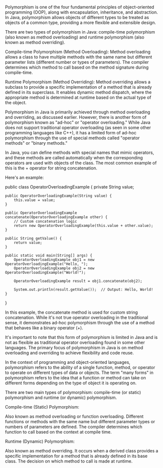 Polymorphism is one of the four fundamental principles of object-oriented programming (OOP), along with encapsulation, inheritance, and abstraction. In Java, polymorphism allows objects of different types to be treated as objects of a common type, providing a more flexible and extensible design.

There are two types of polymorphism in Java: compile-time polymorphism (also known as method overloading) and runtime polymorphism (also known as method overriding).

Compile-time Polymorphism (Method Overloading):
Method overloading allows a class to have multiple methods with the same name but different parameter lists (different number or types of parameters). The compiler determines which method to call based on the method signature during compile-time.

Runtime Polymorphism (Method Overriding):
Method overriding allows a subclass to provide a specific implementation of a method that is already defined in its superclass. It enables dynamic method dispatch, where the appropriate method is determined at runtime based on the actual type of the object.


Polymorphism in Java is primarily achieved through method overloading and overriding, as discussed earlier. However, there is another form of polymorphism known as "ad-hoc" or "operator overloading." While Java does not support traditional operator overloading (as seen in some other programming languages like C++), it has a limited form of ad-hoc polymorphism through the use of special methods called "operator methods" or "binary methods."

In Java, you can define methods with special names that mimic operators, and these methods are called automatically when the corresponding operators are used with objects of the class. The most common example of this is the + operator for string concatenation.

Here's an example:

public class OperatorOverloadingExample {
    private String value;

    public OperatorOverloadingExample(String value) {
        this.value = value;
    }

    public OperatorOverloadingExample concatenate(OperatorOverloadingExample other) {
        // Custom concatenation logic
        return new OperatorOverloadingExample(this.value + other.value);
    }

    public String getValue() {
        return value;
    }

    public static void main(String[] args) {
        OperatorOverloadingExample obj1 = new OperatorOverloadingExample("Hello, ");
        OperatorOverloadingExample obj2 = new OperatorOverloadingExample("World!");

        OperatorOverloadingExample result = obj1.concatenate(obj2);

        System.out.println(result.getValue());  // Output: Hello, World!
    }
}

In this example, the concatenate method is used for custom string concatenation. While it's not true operator overloading in the traditional sense, it demonstrates ad-hoc polymorphism through the use of a method that behaves like a binary operator (+).

It's important to note that this form of polymorphism is limited in Java and is not as flexible as traditional operator overloading found in some other languages. The primary focus of polymorphism in Java is on method overloading and overriding to achieve flexibility and code reuse.



In the context of programming and object-oriented languages, polymorphism refers to the ability of a single function, method, or operator to operate on different types of data or objects. The term "many forms" in polymorphism refers to the idea that a function or method can take on different forms depending on the type of object it is operating on.

There are two main types of polymorphism: compile-time (or static) polymorphism and runtime (or dynamic) polymorphism.

Compile-time (Static) Polymorphism:

Also known as method overloading or function overloading.
Different functions or methods with the same name but different parameter types or numbers of parameters are defined.
The compiler determines which function to call based on the context at compile time.



Runtime (Dynamic) Polymorphism:

Also known as method overriding.
It occurs when a derived class provides a specific implementation for a method that is already defined in its base class.
The decision on which method to call is made at runtime.